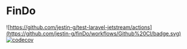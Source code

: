 # FinDo

![https://github.com/jestin-g/test-laravel-jetstream/actions](https://github.com/jestin-g/finDo/workflows/Github%20CI/badge.svg) [![codecov](https://codecov.io/gh/jestin-g/finDo/branch/main/graph/badge.svg)](https://codecov.io/gh/jestin-g/finDo)
